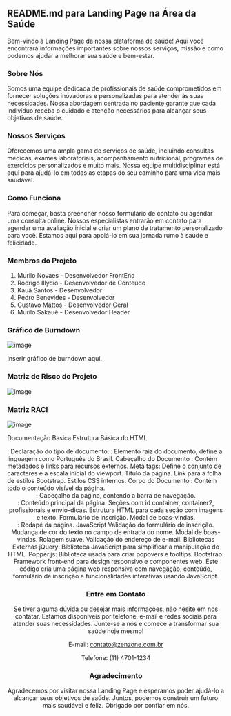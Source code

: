 ## README.md para Landing Page na Área da Saúde

Bem-vindo à Landing Page da nossa plataforma de saúde! Aqui você encontrará informações importantes sobre nossos serviços, missão e como podemos ajudar a melhorar sua saúde e bem-estar.

### Sobre Nós

Somos uma equipe dedicada de profissionais de saúde comprometidos em fornecer soluções inovadoras e personalizadas para atender às suas necessidades. Nossa abordagem centrada no paciente garante que cada indivíduo receba o cuidado e atenção necessários para alcançar seus objetivos de saúde.

### Nossos Serviços

Oferecemos uma ampla gama de serviços de saúde, incluindo consultas médicas, exames laboratoriais, acompanhamento nutricional, programas de exercícios personalizados e muito mais. Nossa equipe multidisciplinar está aqui para ajudá-lo em todas as etapas do seu caminho para uma vida mais saudável.

### Como Funciona

Para começar, basta preencher nosso formulário de contato ou agendar uma consulta online. Nossos especialistas entrarão em contato para agendar uma avaliação inicial e criar um plano de tratamento personalizado para você. Estamos aqui para apoiá-lo em sua jornada rumo à saúde e felicidade.

### Membros do Projeto

1. Murilo Novaes - Desenvolvedor FrontEnd 
2. Rodrigo Illydio -  Desenvolvedor de Conteúdo
3. Kauã Santos - Desenvolvedor
4. Pedro Benevides - Desenvolvedor
5. Gustavo Mattos - Desenvolvedor Geral
6. Murilo Sakauê - Desenvolvedor Header

### Gráfico de Burndown

![image](https://github.com/gmattosoff/saude-mental/assets/93022559/512af56b-95cd-4d1e-ab86-fb30e4f64a66)


Inserir gráfico de burndown aqui.

### Matriz de Risco do Projeto

![image](https://github.com/gmattosoff/saude-mental/assets/160684494/a6f7e87f-55a6-4eb8-8da3-8659c5f7ee22)


### Matriz RACI

![image](https://github.com/gmattosoff/saude-mental/assets/93022559/3abe8e01-691a-4482-a877-282afb1cde62)

Documentação Basica
Estrutura Básica do HTML
<!DOCTYPE html>: Declaração do tipo de documento.
<html lang="pt-BR">: Elemento raiz do documento, define a linguagem como Português do Brasil.
Cabeçalho do Documento
<head>: Contém metadados e links para recursos externos.
Meta tags: Define o conjunto de caracteres e a escala inicial do viewport.
Título da página.
Link para a folha de estilos Bootstrap.
Estilos CSS internos.
Corpo do Documento
<body>: Contém todo o conteúdo visível da página.
<header>: Cabeçalho da página, contendo a barra de navegação.
<main>: Conteúdo principal da página.
Seções com id container, container2, profissionais e envio-dicas.
Estrutura HTML para cada seção com imagens e texto.
Formulário de inscrição.
Modal de boas-vindas.
<footer>: Rodapé da página.
JavaScript
Validação do formulário de inscrição.
Mudança de cor do texto no campo de entrada do nome.
Modal de boas-vindas.
Rolagem suave.
Validação do endereço de e-mail.
Bibliotecas Externas
jQuery: Biblioteca JavaScript para simplificar a manipulação do HTML.
Popper.js: Biblioteca usada para criar popovers e tooltips.
Bootstrap: Framework front-end para design responsivo e componentes web.
Este código cria uma página web responsiva com navegação, conteúdo, formulário de inscrição e funcionalidades interativas usando JavaScript.



### Entre em Contato

Se tiver alguma dúvida ou desejar mais informações, não hesite em nos contatar. Estamos disponíveis por telefone, e-mail e redes sociais para atender suas necessidades. Junte-se a nós e comece a transformar sua saúde hoje mesmo!

E-mail: contato@zenzone.com.br

Telefone: (11) 4701-1234

### Agradecimento

Agradecemos por visitar nossa Landing Page e esperamos poder ajudá-lo a alcançar seus objetivos de saúde. Juntos, podemos construir um futuro mais saudável e feliz. Obrigado por confiar em nós.
